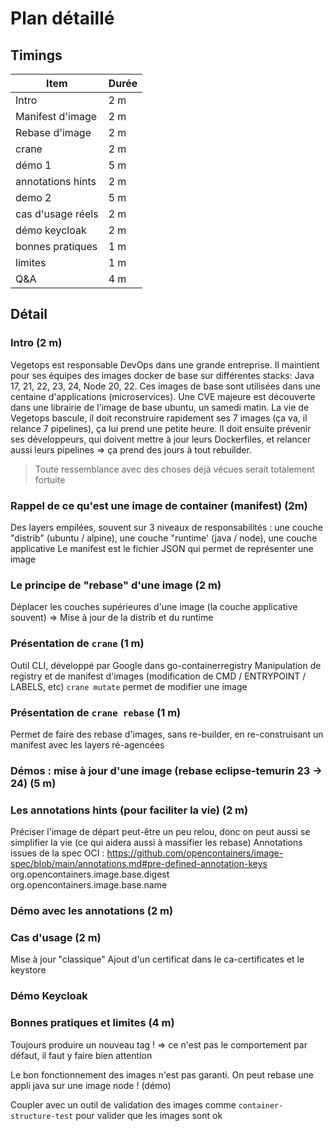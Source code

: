 # Plan détaillé

## Timings 

| Item              | Durée |
|-------------------|-------|
| Intro             | 2 m   |
| Manifest d'image  | 2 m   |
| Rebase d'image    | 2 m   |
| crane             | 2 m   |
| démo 1            | 5 m   |
| annotations hints | 2 m   |
| demo 2            | 5 m   |
| cas d'usage réels | 2 m   |
| démo keycloak     | 2 m   |
| bonnes pratiques  | 1 m   |
| limites           | 1 m   |
| Q&A               | 4 m   |

## Détail

### Intro (2 m)
Vegetops est responsable DevOps dans une grande entreprise.
Il maintient pour ses équipes des images docker de base sur différentes stacks: Java 17, 21, 22, 23, 24, Node 20, 22.
Ces images de base sont utilisées dans une centaine d'applications (microservices).
Une CVE majeure est découverte dans une librairie de l'image de base ubuntu, un samedi matin.
La vie de Vegetops bascule, il doit reconstruire rapidement ses 7 images (ça va, il relance 7 pipelines), ça lui prend une
petite heure.
Il doit ensuite prévenir ses développeurs, qui doivent mettre à jour leurs Dockerfiles, et relancer aussi leurs pipelines => ça prend des jours à tout rebuilder.

> Toute ressemblance avec des choses déjà vécues serait totalement fortuite

### Rappel de ce qu'est une image de container (manifest) (2m)
Des layers empilées, souvent sur 3 niveaux de responsabilités : une couche "distrib" (ubuntu / alpine), une couche "runtime' (java / node), une couche applicative
Le manifest est le fichier JSON qui permet de représenter une image

### Le principe de "rebase" d'une image (2 m)
Déplacer les couches supérieures d'une image (la couche applicative souvent)
=> Mise à jour de la distrib et du runtime

### Présentation de `crane` (1 m)
Outil CLI, développé par Google dans go-containerregistry
Manipulation de registry et de manifest d'images (modification de CMD / ENTRYPOINT / LABELS, etc)
`crane mutate` permet de modifier une image

### Présentation de `crane rebase` (1 m)
Permet de faire des rebase d'images, sans re-builder, en re-construisant un manifest avec les layers ré-agencées

### Démos : mise à jour d'une image (rebase eclipse-temurin 23 -> 24) (5 m)

### Les annotations hints (pour faciliter la vie) (2 m)
Préciser l'image de départ peut-être un peu relou, donc on peut aussi se simplifier la vie (ce qui aidera aussi à massifier les rebase)
Annotations issues de la spec OCI :
https://github.com/opencontainers/image-spec/blob/main/annotations.md#pre-defined-annotation-keys
org.opencontainers.image.base.digest
org.opencontainers.image.base.name

### Démo avec les annotations (2 m)

### Cas d'usage (2 m)
Mise à jour "classique"
Ajout d'un certificat dans le ca-certificates et le keystore

### Démo Keycloak

### Bonnes pratiques et limites (4 m)
Toujours produire un nouveau tag ! => ce n'est pas le comportement par défaut, il faut y faire bien attention

Le bon fonctionnement des images n'est pas garanti.
On peut rebase une appli java sur une image node ! (démo)

Coupler avec un outil de validation des images comme `container-structure-test` pour valider que les images sont ok

